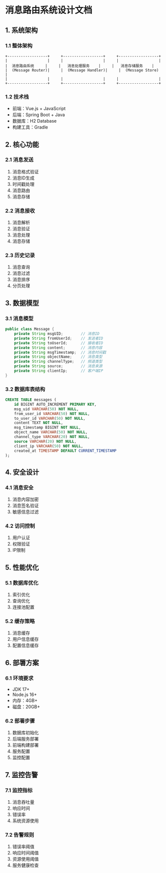 # 消息路由系统设计文档

## 1. 系统架构

### 1.1 整体架构
```
+------------------+     +------------------+     +------------------+
|                  |     |                  |     |                  |
|  消息路由系统     |     |   消息处理服务    |     |   消息存储服务    |
|  (Message Router)|     |  (Message Handler)|     |  (Message Store) |
|                  |     |                  |     |                  |
+------------------+     +------------------+     +------------------+
```

### 1.2 技术栈
- 前端：Vue.js + JavaScript
- 后端：Spring Boot + Java
- 数据库：H2 Database
- 构建工具：Gradle

## 2. 核心功能

### 2.1 消息发送
1. 消息格式验证
2. 消息ID生成
3. 时间戳处理
4. 消息路由
5. 消息存储

### 2.2 消息接收
1. 消息解析
2. 消息验证
3. 消息处理
4. 消息存储

### 2.3 历史记录
1. 消息查询
2. 消息过滤
3. 消息排序
4. 分页处理

## 3. 数据模型

### 3.1 消息模型
```java
public class Message {
    private String msgUID;        // 消息ID
    private String fromUserId;    // 发送者ID
    private String toUserId;      // 接收者ID
    private String content;       // 消息内容
    private String msgTimestamp;  // 消息时间戳
    private String objectName;    // 消息类型
    private String channelType;   // 频道类型
    private String source;        // 消息来源
    private String clientIp;      // 客户端IP
}
```

### 3.2 数据库表结构
```sql
CREATE TABLE messages (
    id BIGINT AUTO_INCREMENT PRIMARY KEY,
    msg_uid VARCHAR(50) NOT NULL,
    from_user_id VARCHAR(50) NOT NULL,
    to_user_id VARCHAR(50) NOT NULL,
    content TEXT NOT NULL,
    msg_timestamp BIGINT NOT NULL,
    object_name VARCHAR(50) NOT NULL,
    channel_type VARCHAR(20) NOT NULL,
    source VARCHAR(20) NOT NULL,
    client_ip VARCHAR(50) NOT NULL,
    created_at TIMESTAMP DEFAULT CURRENT_TIMESTAMP
);
```

## 4. 安全设计

### 4.1 消息安全
1. 消息内容加密
2. 消息签名验证
3. 敏感信息过滤

### 4.2 访问控制
1. 用户认证
2. 权限验证
3. IP限制

## 5. 性能优化

### 5.1 数据库优化
1. 索引优化
2. 查询优化
3. 连接池配置

### 5.2 缓存策略
1. 消息缓存
2. 用户信息缓存
3. 配置信息缓存

## 6. 部署方案

### 6.1 环境要求
- JDK 17+
- Node.js 16+
- 内存：4GB+
- 磁盘：20GB+

### 6.2 部署步骤
1. 数据库初始化
2. 后端服务部署
3. 前端构建部署
4. 服务配置
5. 监控配置

## 7. 监控告警

### 7.1 监控指标
1. 消息吞吐量
2. 响应时间
3. 错误率
4. 系统资源使用

### 7.2 告警规则
1. 错误率阈值
2. 响应时间阈值
3. 资源使用阈值
4. 服务健康检查 
